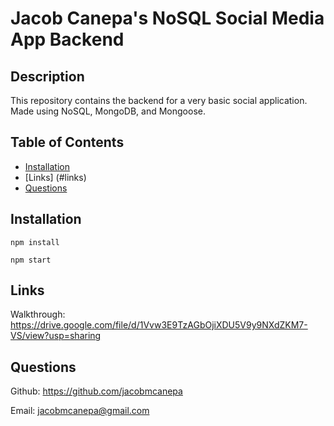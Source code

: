   # Jacob Canepa's NoSQL Social Media App Backend

  ## Description
  This repository contains the backend for a very basic social application. Made using NoSQL, MongoDB, and Mongoose.

  ## Table of Contents
  - [Installation](#installation)
  - [Links] (#links)
  - [Questions](#questions)

  ## Installation
  ```
  npm install
  ```

  ```
  npm start
  ```

  ## Links
  Walkthrough: https://drive.google.com/file/d/1Vvw3E9TzAGbOjiXDU5V9y9NXdZKM7-VS/view?usp=sharing 
  
  ## Questions
  Github: https://github.com/jacobmcanepa
  
  Email: jacobmcanepa@gmail.com